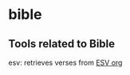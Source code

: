 # bible
## Tools related to Bible
esv: retrieves verses from [ESV org](https://api.esv.org/docs/passage-text/)
